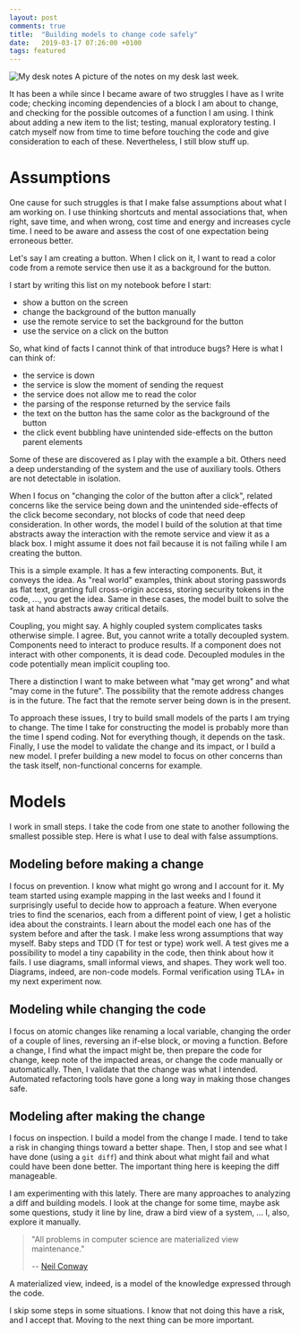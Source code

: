 ```yaml
---
layout: post
comments: true
title:  "Building models to change code safely"
date:   2019-03-17 07:26:00 +0100
tags: featured
---
```


![My desk notes]({{site.baseurl}}/res/img/2019-03-16.png)
A picture of the notes on my desk last week.

It has been a while since I became aware of two struggles I have as I write code;
checking incoming dependencies of a block I am about to change, and checking for
the possible outcomes of a function I am using.
I think about adding a new item to the list; testing, manual exploratory testing.
I catch myself now from time to time before touching the code and give consideration to each of these.
Nevertheless, I still blow stuff up.

# Assumptions
One cause for such struggles is that I make false assumptions about what I am working on.
I use thinking shortcuts and mental associations that, when right, save time, and when wrong,
cost time and energy and increases cycle time.
I need to be aware and assess the cost of one expectation being erroneous better.

Let's say I am creating a button. When I click on it,
I want to read a color code from a remote service then use it as a background for the button.

I start by writing this list on my notebook before I start:
  * show a button on the screen
  * change the background of the button manually
  * use the remote service to set the background for the button
  * use the service on a click on the button

So, what kind of facts I cannot think of that introduce bugs?
Here is what I can think of:
  * the service is down
  * the service is slow the moment of sending the request
  * the service does not allow me to read the color
  * the parsing of the response returned by the service fails
  * the text on the button has the same color as the background of the button
  * the click event bubbling have unintended side-effects on the button parent elements

Some of these are discovered as I play with the example a bit.
Others need a deep understanding of the system and the use of auxiliary tools.
Others are not detectable in isolation.

When I focus on "changing the color of the button after a click", related concerns
like the service being down and the unintended side-effects of the click become secondary,
not blocks of code that need deep consideration.
In other words, the model I build of the solution at that time abstracts away the interaction with the remote
service and view it as a black box.
I might assume it does not fail because it is not failing while I am creating the button.

This is a simple example. It has a few interacting components. But, it conveys the idea.
As "real world" examples, think about storing passwords as flat text, granting full cross-origin access,
storing security tokens in the code, ..., you get the idea.
Same in these cases, the model built to solve the task at hand abstracts away critical details.

Coupling, you might say. A highly coupled system complicates tasks otherwise simple. I agree.
But, you cannot write a totally decoupled system. Components need to interact to produce results.
If a component does not interact with other components, it is dead code.
Decoupled modules in the code potentially mean implicit coupling too.

There a distinction I want to make between what "may get wrong" and what "may come in the future".
The possibility that the remote address changes is in the future.
The fact that the remote server being down is in the present.

To approach these issues, I try to build small models of the parts I am trying to change.
The time I take for constructing the model is probably more than the time I spend coding.
Not for everything though, it depends on the task.
Finally, I use the model to validate the change and its impact, or I build a new model.
I prefer building a new model to focus on other concerns than the task itself, non-functional concerns
for example.

# Models
I work in small steps. I take the code from one state to another following the smallest possible step.
Here is what I use to deal with false assumptions.

## Modeling before making a change
I focus on prevention. I know what might go wrong and I account for it.
My team started using example mapping in the last weeks and I found it surprisingly useful to decide
how to approach a feature.
When everyone tries to find the scenarios, each from a different point of view, I get a holistic idea about
the constraints. I learn about the model each one has of the system before and after the task.
I make less wrong assumptions that way myself.
Baby steps and TDD (T for test or type) work well.
A test gives me a possibility to model a tiny capability in the code, then think about how it fails.
I use diagrams, small informal views, and shapes. They work well too.
Diagrams, indeed, are non-code models.
Formal verification using TLA+ in my next experiment now.

## Modeling while changing the code
I focus on atomic changes like renaming a local variable, changing the order of a couple of lines,
reversing an if-else block, or moving a function.
Before a change, I find what the impact might be, then prepare the code for change, keep note
of the impacted areas, or change the code manually or automatically.
Then, I validate that the change was what I intended.
Automated refactoring tools have gone a long way in making those changes safe.

## Modeling after making the change
I focus on inspection. I build a model from the change I made.
I tend to take a risk in changing things toward a better shape.
Then, I stop and see what I have done (using a `git diff`) and think about what
might fail and what could have been done better. The important thing here is keeping the diff manageable.

I am experimenting with this lately. There are many approaches to analyzing a diff and building models.
I look at the change for some time, maybe ask some questions, study it line by line,
draw a bird view of a system, ...
I, also, explore it manually.

> "All problems in computer science are materialized view maintenance."
>
> -- [Neil Conway](https://twitter.com/cmeik/status/1019240930585563136)

A materialized view, indeed, is a model of the knowledge expressed through the code.

I skip some steps in some situations. I know that not doing this have a risk, and I accept that.
Moving to the next thing can be more important.
